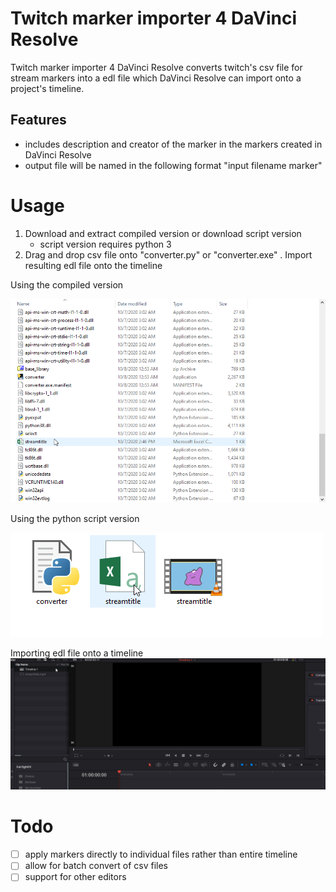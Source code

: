 # Twitch marker importer 4 DaVinci Resolve
Twitch marker importer 4 DaVinci Resolve converts twitch's csv file for stream markers into a edl file which DaVinci Resolve can import onto a project's timeline. 


## Features
- includes description and creator of the marker in the markers created in DaVinci Resolve
- output file will be named in the following format "input filename marker"


# Usage
1. Download and extract compiled version or download script version
    - script version requires python 3 
2. Drag and drop csv file onto "converter.py" or "converter.exe"
. Import resulting edl file onto the timeline


Using the compiled version

![compiled demo](img/compiled_demo.gif)

Using the python script version

![python script demo](img/script_demo.gif)

Importing edl file onto a timeline
![importing into resolve demo](img/importing_into_resolve.gif)


# Todo
- [ ] apply markers directly to individual files rather than entire timeline
- [ ] allow for batch convert of csv files
- [ ] support for other editors
